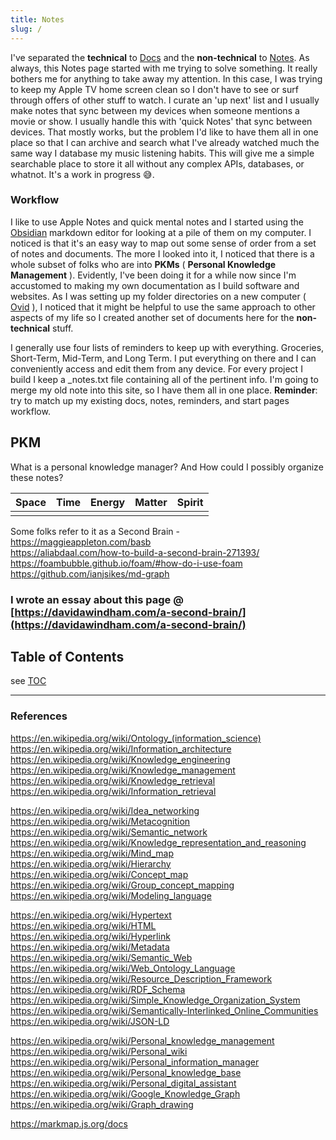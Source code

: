 ```yaml
---
title: Notes
slug: /
---
```



I've separated the **technical** to [Docs](/docs/) and the **non-technical** to [Notes](index.md). As always, this Notes page started with me trying to solve something. It really bothers me for anything to take away my attention. In this case, I was trying to keep my Apple TV home screen clean so I don't have to see or surf through offers of other stuff to watch.  I curate an 'up next' list and I usually make notes that sync between my devices when someone mentions a movie or show. I usually handle this with 'quick Notes' that sync between devices. That mostly works, but the problem I'd like to have them all in one place so that I can archive and search what I've already watched much the same way I database my music listening habits. This will give me a simple searchable place to store it all without any complex APIs, databases, or whatnot. It's a work in progress :sweat_smile:.


### Workflow

I like to use Apple Notes and quick mental notes and I started using the [Obsidian](https://obsidian.md) markdown editor for looking at a pile of them on my computer. I noticed is that it's an easy way to map out some sense of order from a set of notes and documents.  The more I looked into it, I noticed that there is a whole subset of folks who are into **PKMs** ( **Personal Knowledge Management** ).  Evidently, I've been doing it for a while now since I'm accustomed to making my own documentation as I build software and websites.  As I was setting up my folder directories on a new computer ( [Ovid](/docs/computers/ovid) ), I noticed that it might be helpful to use the same approach to other aspects of my life so I created another set of documents here for the **non-technical** stuff.

I generally use four lists of reminders to keep up with everything. Groceries, Short-Term, Mid-Term, and Long Term. I put everything on there and I can conveniently access and edit them from any device. For every project I build I keep a _notes.txt file containing all of the pertinent info.  I'm going to merge my old note into this site, so I have them all in one place. **Reminder**: try to match up my existing docs, notes, reminders, and start pages workflow.



## PKM
What is a personal knowledge manager? And How could I possibly organize these notes?

Space | Time | Energy | Matter | Spirit |
|-|-|-|-|-|
|  |  |  | 

Some folks refer to it as a Second Brain -   
https://maggieappleton.com/basb  
https://aliabdaal.com/how-to-build-a-second-brain-271393/  
https://foambubble.github.io/foam/#how-do-i-use-foam  
https://github.com/ianjsikes/md-graph  

### I wrote an essay about this page @ [https://davidawindham.com/a-second-brain/](https://davidawindham.com/a-second-brain/)



## Table of Contents
see [TOC](TOC.md)


---
### References

https://en.wikipedia.org/wiki/Ontology_(information_science)  
https://en.wikipedia.org/wiki/Information_architecture  
https://en.wikipedia.org/wiki/Knowledge_engineering  
https://en.wikipedia.org/wiki/Knowledge_management  
https://en.wikipedia.org/wiki/Knowledge_retrieval  
https://en.wikipedia.org/wiki/Information_retrieval  
   
https://en.wikipedia.org/wiki/Idea_networking  
https://en.wikipedia.org/wiki/Metacognition  
https://en.wikipedia.org/wiki/Semantic_network  
https://en.wikipedia.org/wiki/Knowledge_representation_and_reasoning  
https://en.wikipedia.org/wiki/Mind_map  
https://en.wikipedia.org/wiki/Hierarchy  
https://en.wikipedia.org/wiki/Concept_map  
https://en.wikipedia.org/wiki/Group_concept_mapping  
https://en.wikipedia.org/wiki/Modeling_language  
  
https://en.wikipedia.org/wiki/Hypertext  
https://en.wikipedia.org/wiki/HTML  
https://en.wikipedia.org/wiki/Hyperlink  
https://en.wikipedia.org/wiki/Metadata  
https://en.wikipedia.org/wiki/Semantic_Web  
https://en.wikipedia.org/wiki/Web_Ontology_Language  
https://en.wikipedia.org/wiki/Resource_Description_Framework  
https://en.wikipedia.org/wiki/RDF_Schema  
https://en.wikipedia.org/wiki/Simple_Knowledge_Organization_System  
https://en.wikipedia.org/wiki/Semantically-Interlinked_Online_Communities  
https://en.wikipedia.org/wiki/JSON-LD  
  
https://en.wikipedia.org/wiki/Personal_knowledge_management  
https://en.wikipedia.org/wiki/Personal_wiki  
https://en.wikipedia.org/wiki/Personal_information_manager  
https://en.wikipedia.org/wiki/Personal_knowledge_base  
https://en.wikipedia.org/wiki/Personal_digital_assistant  
https://en.wikipedia.org/wiki/Google_Knowledge_Graph  
https://en.wikipedia.org/wiki/Graph_drawing  
  
https://markmap.js.org/docs  
